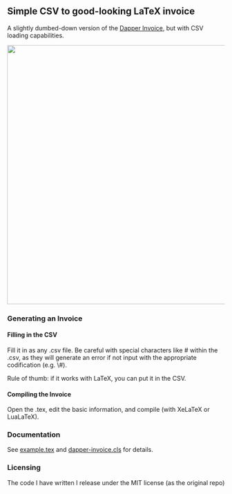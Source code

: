 ## Simple CSV to good-looking LaTeX invoice

A slightly dumbed-down version of the [Dapper Invoice](https://github.com/mkropat/dapper-invoice ),
but with CSV loading capabilities.

<p align="center">
  <img src=http://i.imgur.com/q78jtGu.png width="600"/>
</p>

### Generating an Invoice

#### Filling in the CSV

Fill it in as any .csv file. Be careful with special characters like \# within
the .csv, as they will generate an error if not input with the appropriate codification (e.g. \\\#).

Rule of thumb: if it works with LaTeX, you can put it in the CSV.

#### Compiling the Invoice

Open the .tex, edit the basic information, and compile (with XeLaTeX or LuaLaTeX).

### Documentation

See [example.tex](example.tex) and [dapper-invoice.cls](dapper-invoice.cls) for details.

### Licensing

The code I have written I release under the MIT license (as the original repo)

